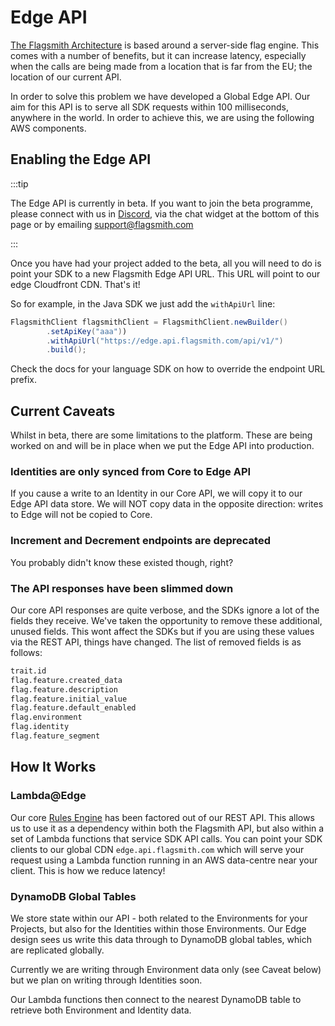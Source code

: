 # Edge API

[The Flagsmith Architecture](/guides-and-examples/integration-approaches#flags-are-evaluated-server-side) is based
around a server-side flag engine. This comes with a number of benefits, but it can increase latency, especially when the
calls are being made from a location that is far from the EU; the location of our current API.

In order to solve this problem we have developed a Global Edge API. Our aim for this API is to serve all SDK requests
within 100 milliseconds, anywhere in the world. In order to achieve this, we are using the following AWS components.

## Enabling the Edge API

:::tip

The Edge API is currently in beta. If you want to join the beta programme, please connect with us in
[Discord](https://discord.gg/hFhxNtXzgm), via the chat widget at the bottom of this page or by emailing
support@flagsmith.com

:::

Once you have had your project added to the beta, all you will need to do is point your SDK to a new Flagsmith Edge API
URL. This URL will point to our edge Cloudfront CDN. That's it!

So for example, in the Java SDK we just add the `withApiUrl` line:

```java
FlagsmithClient flagsmithClient = FlagsmithClient.newBuilder()
        .setApiKey("aaa"))
        .withApiUrl("https://edge.api.flagsmith.com/api/v1/")
        .build();
```

Check the docs for your language SDK on how to override the endpoint URL prefix.

## Current Caveats

Whilst in beta, there are some limitations to the platform. These are being worked on and will be in place when we put
the Edge API into production.

### Identities are only synced from Core to Edge API

If you cause a write to an Identity in our Core API, we will copy it to our Edge API data store. We will NOT copy data
in the opposite direction: writes to Edge will not be copied to Core.

### Increment and Decrement endpoints are deprecated

You probably didn't know these existed though, right?

### The API responses have been slimmed down

Our core API responses are quite verbose, and the SDKs ignore a lot of the fields they receive. We've taken the
opportunity to remove these additional, unused fields. This wont affect the SDKs but if you are using these values via
the REST API, things have changed. The list of removed fields is as follows:

```txt
trait.id
flag.feature.created_data
flag.feature.description
flag.feature.initial_value
flag.feature.default_enabled
flag.environment
flag.identity
flag.feature_segment
```

## How It Works

### Lambda@Edge

Our core [Rules Engine](https://github.com/Flagsmith/flagsmith-engine) has been factored out of our REST API. This
allows us to use it as a dependency within both the Flagsmith API, but also within a set of Lambda functions that
service SDK API calls. You can point your SDK clients to our global CDN `edge.api.flagsmith.com` which will serve your
request using a Lambda function running in an AWS data-centre near your client. This is how we reduce latency!

### DynamoDB Global Tables

We store state within our API - both related to the Environments for your Projects, but also for the Identities within
those Environments. Our Edge design sees us write this data through to DynamoDB global tables, which are replicated
globally.

Currently we are writing through Environment data only (see Caveat below) but we plan on writing through Identities
soon.

Our Lambda functions then connect to the nearest DynamoDB table to retrieve both Environment and Identity data.
